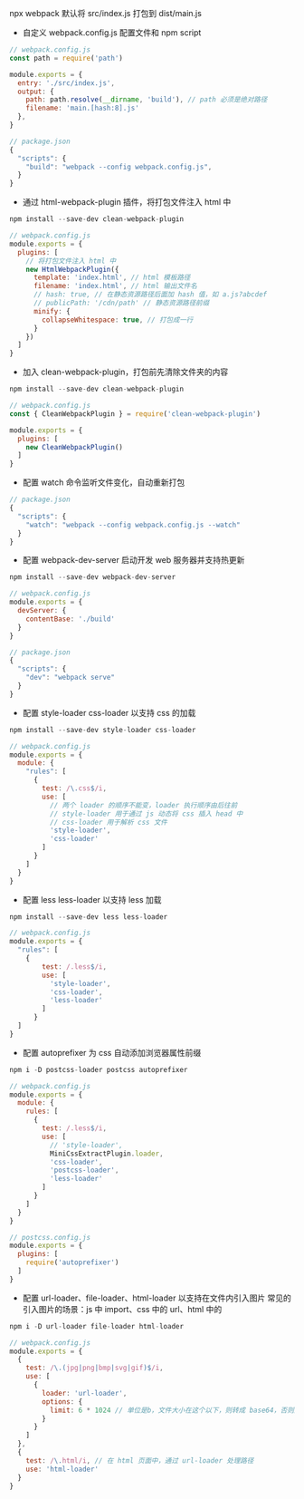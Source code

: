 npx webpack 默认将 src/index.js 打包到 dist/main.js

- 自定义 webpack.config.js 配置文件和 npm script
```js
// webpack.config.js
const path = require('path')

module.exports = {
  entry: './src/index.js',
  output: {
    path: path.resolve(__dirname, 'build'), // path 必须是绝对路径
    filename: 'main.[hash:8].js'
  },
}

// package.json
{
  "scripts": {
    "build": "webpack --config webpack.config.js",
  }
}
```
- 通过 html-webpack-plugin 插件，将打包文件注入 html 中
```js
npm install --save-dev clean-webpack-plugin

// webpack.config.js
module.exports = {
  plugins: [
    // 将打包文件注入 html 中
    new HtmlWebpackPlugin({
      template: 'index.html', // html 模板路径
      filename: 'index.html', // html 输出文件名
      // hash: true, // 在静态资源路径后面加 hash 值，如 a.js?abcdef
      // publicPath: '/cdn/path' // 静态资源路径前缀
      minify: {
        collapseWhitespace: true, // 打包成一行
      }
    })
  ]
}
```
- 加入 clean-webpack-plugin，打包前先清除文件夹的内容
```js
npm install --save-dev clean-webpack-plugin

// webpack.config.js
const { CleanWebpackPlugin } = require('clean-webpack-plugin')

module.exports = {
  plugins: [
    new CleanWebpackPlugin()
  ]
}
```
- 配置 watch 命令监听文件变化，自动重新打包
```js
// package.json
{
  "scripts": {
    "watch": "webpack --config webpack.config.js --watch"
  }
}
```
- 配置 webpack-dev-server 启动开发 web 服务器并支持热更新
```js
npm install --save-dev webpack-dev-server

// webpack.config.js
module.exports = {
  devServer: {
    contentBase: './build'
  }
}

// package.json
{
  "scripts": {
    "dev": "webpack serve"
  }
}
```

- 配置 style-loader css-loader 以支持 css 的加载
```js
npm install --save-dev style-loader css-loader

// webpack.config.js
module.exports = {
  module: {
    "rules": [
      {
        test: /\.css$/i,
        use: [
          // 两个 loader 的顺序不能变，loader 执行顺序由后往前
          // style-loader 用于通过 js 动态将 css 插入 head 中
          // css-loader 用于解析 css 文件
          'style-loader',
          'css-loader'
        ]
      }
    ]
  }
}
```

- 配置 less less-loader 以支持 less 加载
```js
npm install --save-dev less less-loader

// webpack.config.js
module.exports = {
  "rules": [
    {
        test: /.less$/i,
        use: [
          'style-loader',
          'css-loader',
          'less-loader'
        ]
      }
  ]
}
```

- 配置 autoprefixer 为 css 自动添加浏览器属性前缀
```js
npm i -D postcss-loader postcss autoprefixer

// webpack.config.js
module.exports = {
  module: {
    rules: [
      {
        test: /.less$/i,
        use: [
          // 'style-loader',
          MiniCssExtractPlugin.loader,
          'css-loader',
          'postcss-loader',
          'less-loader'
        ]
      }
    ]
  }
}

// postcss.config.js
module.exports = {
  plugins: [
    require('autoprefixer')
  ]
}
```

- 配置 url-loader、file-loader、html-loader 以支持在文件内引入图片
常见的引入图片的场景：js 中 import、css 中的 url、html 中的 <img src="" />
```js
npm i -D url-loader file-loader html-loader

// webpack.config.js
module.exports = {
  {
    test: /\.(jpg|png|bmp|svg|gif)$/i,
    use: [
      {
        loader: 'url-loader',
        options: {
          limit: 6 * 1024 // 单位是b，文件大小在这个以下，则转成 base64，否则通过 file-loader 转成 url 地址
        }
      }
    ]
  },
  {
    test: /\.html/i, // 在 html 页面中，通过 url-loader 处理路径
    use: 'html-loader'
  }
}
```
